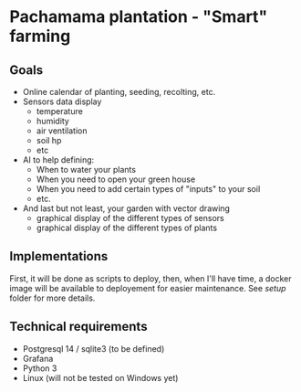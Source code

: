 # Pachamama plantation - "Smart" farming

## Goals
- Online calendar of planting, seeding, recolting, etc.
- Sensors data display 
  - temperature
  - humidity
  - air ventilation
  - soil hp
  - etc
- AI to help defining:
  - When to water your plants
  - When you need to open your green house
  - When you need to add certain types of "inputs" to your soil 
  - etc.
- And last but not least, your garden with vector drawing
  - graphical display of the different types of sensors
  - graphical display of the different types of plants


## Implementations
First, it will be done as scripts to deploy, then, when I'll have time, a docker image will be available to deployement for easier maintenance. See *setup* folder for more details.

## Technical requirements
- Postgresql 14 / sqlite3 (to be defined)
- Grafana
- Python 3
- Linux (will not be tested on Windows yet)

